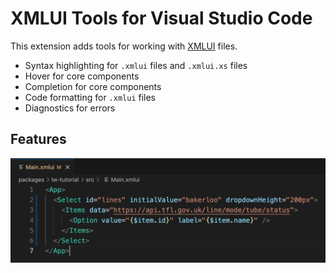 # XMLUI Tools for Visual Studio Code

This extension adds tools for working with [XMLUI](https://docs.xmlui.org) files.

- Syntax highlighting for `.xmlui` files and `.xmlui.xs` files
- Hover for core components
- Completion for core components
- Code formatting for `.xmlui` files
- Diagnostics for errors

## Features

![](./tools/vscode/resources/xmlui-markup-syntax-highlighting.png)
